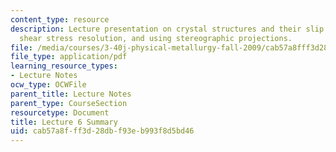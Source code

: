 ```yaml
---
content_type: resource
description: Lecture presentation on crystal structures and their slip systems, dislocation
  shear stress resolution, and using stereographic projections.
file: /media/courses/3-40j-physical-metallurgy-fall-2009/cab57a8fff3d28dbf93eb993f8d5bd46_MIT3_40JF09_lec06.pdf
file_type: application/pdf
learning_resource_types:
- Lecture Notes
ocw_type: OCWFile
parent_title: Lecture Notes
parent_type: CourseSection
resourcetype: Document
title: Lecture 6 Summary
uid: cab57a8f-ff3d-28db-f93e-b993f8d5bd46
---
```

